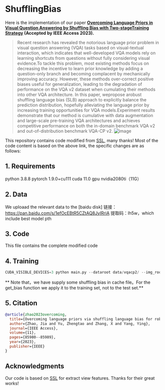 # ShufflingBias

Here is the implementation of our paper **[Overcoming Language Priors in Visual Question Answering by Shuffling Bias with Two-stageTraining Strategy](https://ieeexplore.ieee.org/abstract/document/10214540/) (Accepted by IEEE Access 2023).**

> Recent research has revealed the notorious language prior problem in visual question answering (VQA) tasks based on visual-textual interaction, which indicates that well-developed VQA
 models rely on learning shortcuts from questions without fully considering visual evidence.To tackle this problem, most existing methods focus on decreasing the incentive to learn prior knowledge by adding
 a question-only branch and becoming complacent by mechanically improving accuracy. However, these methods over-correct positive biases useful for generalization, leading to the degradation of performance
 on the VQA v2 dataset when cumulating their methods into other VQA architecture. In this paper, wepropose arobust shuffling language bias (SLB) approach to explicitly balance the prediction distribution,
 hopefully alleviating the language prior by increasing training opportunities for VQA models.Experiment results demonstrate that our method is cumulative with data augmentation and large-scale pre-training
 VQA architectures and achieves competitive performance on both the in-domain benchmark VQA v2 and out-of-distribution benchmark VQA-CP v2.
> ![image](https://github.com/user-attachments/assets/70cb7b7f-faa4-4aa6-be1f-42e4e8af75d0)


This repository contains code modified from [SSL](https://github.com/CrossmodalGroup/SSL-VQA), many thanks! 
Most of the code content is based on the above link, the specific changes are as follows:

## 1. Requirements
python 3.8.8
pytorch 1.9.0+cu111
cuda 11.0
gpu nvidia2080ti（11G）


## 2. Data
We uploaad the relevant data to the [baidu disk] 链接：https://pan.baidu.com/s/1efOcEBtR5CZtAQ8JyIRriA 提取码：lh5w，which include best model pth

## 3. Code
This file contains the complete modified code

## 4. Training

```python
CUDA_VISIBLE_DEVICES=3 python main.py --dataroot data/vqacp2/ --img_root data/coco/ --output [0.1-2]/ --self_loss_weight 3 --ml_loss
```

** Note that，we have supply some shuffling bias in cache file。For the get_bias function we apply it to the training set, not to the test set.**

## 5. Citation

```bibtex
@article{zhao2023overcoming,
  title={Overcoming language priors via shuffling language bias for robust visual question answering},
  author={Zhao, Jia and Yu, Zhengtao and Zhang, X and Yang, Ying},
  journal={IEEE Access},
  volume={11},
  pages={85980--85989},
  year={2023},
  publisher={IEEE}
}
  ```

## Acknowledgments
Our code is based on [SSL](https://github.com/CrossmodalGroup/SSL-VQA) for extract view features. Thanks for their great works!
